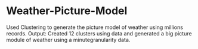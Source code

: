 # Weather-Picture-Model
 Used Clustering to generate the picture model of weather using millions records. Output: Created 12 clusters using data and generated a big picture module of weather using a minutegranularity data.
